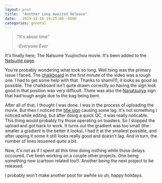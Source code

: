 ```yaml
---
layout: post
title:  "Another Long Awaited Release"
date:   2019-12-16 19:25:00 -0500
categories: general
---
```

> "It's about time"
>
> _-Everyone Ever_

It's finally here; The Natsume Yuujinchou movie. It's been added to the [Natsume page](https://cyc-anime.github.io/anime/natsume).

You're probably wondering what took so long. Well tsing was the primary issue I faced. The [chalkboard](https://s.put.re/LXyTboM2.328.png) in the first minute of the video was a tough one. I had to get some help with that. Thanks to shamil11, it looks as good as possible. The chalkboard isn't quite drawn correctly so having the sign look good in that position was very difficult. There was also the [Nanatsujiya](https://s.put.re/YdN2QHeN.460.png) sign that had tough angle due to the bag being bent.

After all of that, I thought I was done. I was in the process of uploading the movie. But then I noticed the [title sign](https://s.put.re/bkWUizDp.557.png) causing some lag. It's not something I noticed while editing, but after doing a quick QC, it was really noticable. This thing would probably fry those operating on toasters. So I stopped the upload and got back to work. It turns out the gradient was too small (the smaller a gradient is the better it looks). I had it at the smallest possible, and after upping it some it still looks really good and doesn't lag. And in turn, the number of lines lessened quite a bit.

Now, it's not as if I spent all this time doing nothing while those delays occoured. I've been working on a couple other projects. One being something new (cartoon related too!). Another being the next project to be released.

I probably won't make another post for awhile so uh, happy holidays.
